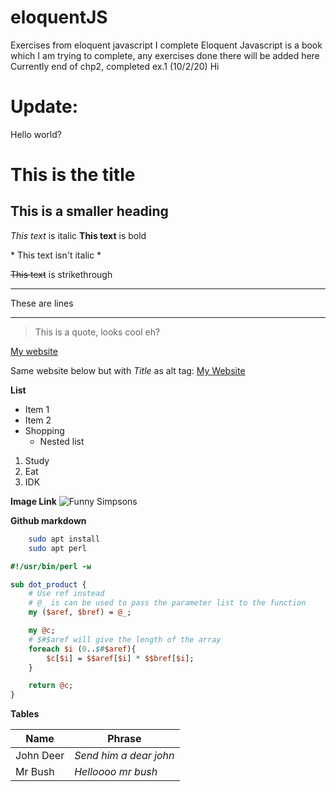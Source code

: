 # eloquentJS
Exercises from eloquent javascript I complete 
Eloquent Javascript is a book which I am trying to complete, any exercises done there will be added here 
Currently end of chp2, completed ex.1 (10/2/20) Hi

# Update: 
Hello world? 

# This is the title
## This is a smaller heading

*This text* is italic 
__This text__ is bold 

\* This text isn't italic \*

~~This text~~ is strikethrough

---
These are lines 
___

> This is a quote, looks cool eh? 

[My website](https://abdullah527382.github.io/eloquentJS/)

Same website below but with *Title* as alt tag:
[My Website](https://abdullah527382.github.io/eloquentJS/ "Abdullah Website")

__List__
* Item 1
* Item 2
* Shopping 
    * Nested list

1. Study
2. Eat 
3. IDK

__Image Link__
![Funny Simpsons](https://i2-prod.mirror.co.uk/incoming/article4826043.ece/ALTERNATES/s810/FrdUnjpeg.jpg) 


__Github markdown__ 
```bash
    sudo apt install
    sudo apt perl 
```

```perl
#!/usr/bin/perl -w

sub dot_product {
    # Use ref instead
    # @_ is can be used to pass the parameter list to the function
    my ($aref, $bref) = @_;

    my @c;
    # $#$aref will give the length of the array
    foreach $i (0..$#$aref){
        $c[$i] = $$aref[$i] * $$bref[$i];
    }

    return @c;
}

```
__Tables__

| Name      | Phrase                 |
| ----------| ---------------------  |
| John Deer | *Send him a dear john* |
| Mr Bush   | *Helloooo mr bush*     | 

